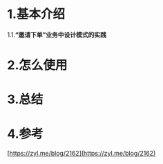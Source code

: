 # 1.基本介绍

1.1.**“邀请下单”业务中设计模式的实践**

# 2.怎么使用

# 3.总结

# 4.参考

[https://zyl.me/blog/2162](https://zyl.me/blog/2162)

